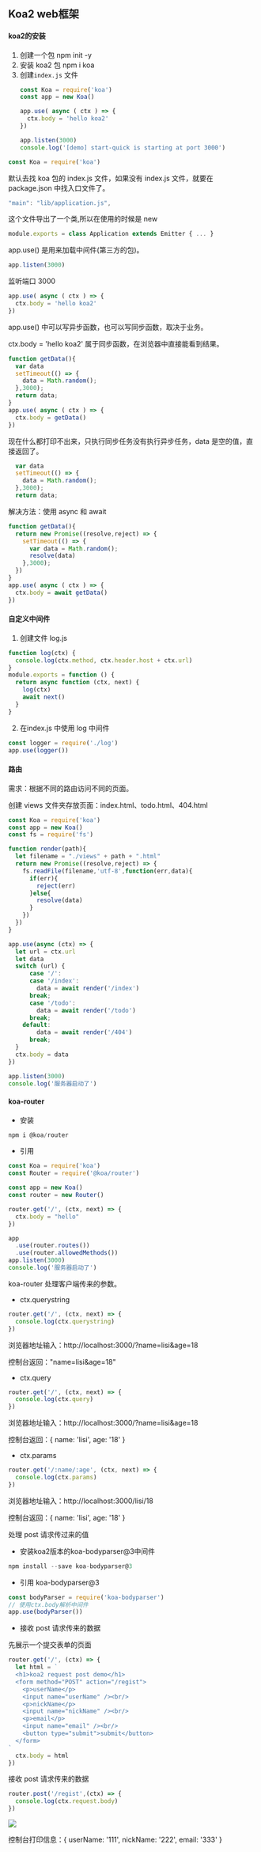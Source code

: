 ## Koa2 web框架

#### koa2的安装

1. 创建一个包	npm init -y
2. 安装 koa2 包	npm i koa
3. 创建`index.js` 文件
   ```javascript
   const Koa = require('koa')
   const app = new Koa()

   app.use( async ( ctx ) => {
     ctx.body = 'hello koa2'
   })

   app.listen(3000)
   console.log('[demo] start-quick is starting at port 3000')
   ```

```javascript
const Koa = require('koa')
```

默认去找 koa 包的 index.js 文件，如果没有 index.js 文件，就要在 package.json 中找入口文件了。

```javascript
"main": "lib/application.js",
```

这个文件导出了一个类,所以在使用的时候是 new

```javascript
module.exports = class Application extends Emitter { ... }
```

app.use() 是用来加载中间件(第三方的包)。

```javascript
app.listen(3000)
```

监听端口 3000

```javascript
app.use( async ( ctx ) => {
  ctx.body = 'hello koa2'
})
```

app.use() 中可以写异步函数，也可以写同步函数，取决于业务。

ctx.body = 'hello koa2'	属于同步函数，在浏览器中直接能看到结果。

```javascript
function getData(){
  var data
  setTimeout(() => {
    data = Math.random();
  },3000);
  return data;
}
app.use( async ( ctx ) => {
  ctx.body = getData()
})
```

现在什么都打印不出来，只执行同步任务没有执行异步任务，data 是空的值，直接返回了。

```javascript
  var data 
  setTimeout(() => {
    data = Math.random();
  },3000);
  return data;
```

解决方法：使用 async 和 await

```javascript
function getData(){
  return new Promise((resolve,reject) => {
    setTimeout(() => {
      var data = Math.random();
      resolve(data)
    },3000);
  })
}
app.use( async ( ctx ) => {
  ctx.body = await getData()
})
```

#### 自定义中间件

1. 创建文件 log.js

```javascript
function log(ctx) {
  console.log(ctx.method, ctx.header.host + ctx.url)
}
module.exports = function () {
  return async function (ctx, next) {
    log(ctx)
    await next()
  }
}
```

2. 在index.js 中使用 log 中间件

```javascript
const logger = require('./log')
app.use(logger())
```

#### 路由

需求：根据不同的路由访问不同的页面。

创建 views 文件夹存放页面：index.html、todo.html、404.html

```javascript
const Koa = require('koa')
const app = new Koa()
const fs = require('fs')

function render(path){
  let filename = "./views" + path + ".html"
  return new Promise((resolve,reject) => {
    fs.readFile(filename,'utf-8',function(err,data){
      if(err){
        reject(err)
      }else{
        resolve(data)
      }
    })
  })
}

app.use(async (ctx) => {
  let url = ctx.url
  let data
  switch (url) {
      case '/':
      case '/index':
        data = await render('/index')
      break;
      case '/todo':
        data = await render('/todo')
      break;
    default:
        data = await render('/404')
      break;
  }
  ctx.body = data
})

app.listen(3000)
console.log('服务器启动了')
```

#### koa-router

- 安装

```javascript
npm i @koa/router
```

- 引用

```javascript
const Koa = require('koa')
const Router = require('@koa/router')

const app = new Koa()
const router = new Router()

router.get('/', (ctx, next) => {
  ctx.body = "hello"
})

app
  .use(router.routes())
  .use(router.allowedMethods())
app.listen(3000)
console.log('服务器启动了')
```

koa-router 处理客户端传来的参数。

- ctx.querystring

```javascript
router.get('/', (ctx, next) => {
  console.log(ctx.querystring)
})
```

浏览器地址输入：http://localhost:3000/?name=lisi&age=18

控制台返回："name=lisi&age=18"

- ctx.query

```javascript
router.get('/', (ctx, next) => {
  console.log(ctx.query)
})
```

浏览器地址输入：http://localhost:3000/?name=lisi&age=18

控制台返回：{ name: 'lisi', age: '18' }

- ctx.params

```javascript
router.get('/:name/:age', (ctx, next) => {
  console.log(ctx.params)
})
```

浏览器地址输入：http://localhost:3000/lisi/18

控制台返回：{ name: 'lisi', age: '18' }

处理 post 请求传过来的值

- 安装koa2版本的koa-bodyparser@3中间件

```javascript
npm install --save koa-bodyparser@3
```

- 引用 koa-bodyparser@3

```javascript
const bodyParser = require('koa-bodyparser')
// 使用ctx.body解析中间件
app.use(bodyParser())
```

- 接收 post 请求传来的数据

先展示一个提交表单的页面

```javascript
router.get('/', (ctx) => {
  let html = `
  <h1>koa2 request post demo</h1>
  <form method="POST" action="/regist">
    <p>userName</p>
    <input name="userName" /><br/>
    <p>nickName</p>
    <input name="nickName" /><br/>
    <p>email</p>
    <input name="email" /><br/>
    <button type="submit">submit</button>
  </form>
`
  ctx.body = html
})
```

接收 post 请求传来的数据

```javascript
router.post('/regist',(ctx) => {
  console.log(ctx.request.body)
})
```

![](image/readme/1632112984102.png)

控制台打印信息：{ userName: '111', nickName: '222', email: '333' }
